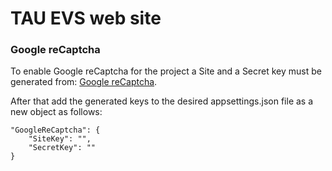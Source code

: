 # TAU EVS web site

### Google reCaptcha

To enable Google reCaptcha for the project a Site and a Secret key must be generated
from: [Google reCaptcha](https://www.google.com/recaptcha/about/).

After that add the generated keys to the desired appsettings.json file as a new object as follows:

```
"GoogleReCaptcha": {
    "SiteKey": "",
    "SecretKey": ""
}
```
